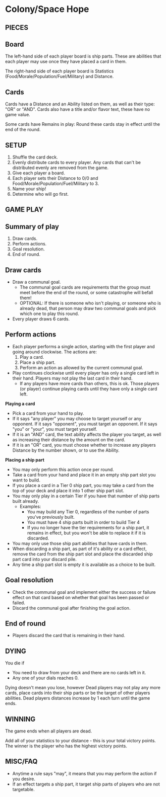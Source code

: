 # Colony/Space Hope #

## PIECES ##
## Board ##
The left-hand side of each player board is ship parts. These are abilities that each player may use once they have placed a card in them.

The right-hand side of each player board is Statistics (Food/Morale/Population/Fuel/Military) and Distance.
		
## Cards ##
Cards have a Distance and an Ability listed on them, as well as their type: "OR" or "AND". Cards also have a title and/or flavor text, these have no game value.

Some cards have Remains in play: Round these cards stay in effect until the end of the round.


## SETUP ##
1. Shuffle the card deck.
2. Evenly distribute cards to every player. Any cards that can't be distributed evenly are removed from the game.
3. Give each player a board.
4. Each player sets their Distance to 0/0 and Food/Morale/Population/Fuel/Military to 3.
5. Name your ship!
6. Determine who will go first.

	
## GAME PLAY ##
## Summary of play ##
1. Draw cards.
2. Perform actions.
3. Goal resolution.
4. End of round.
	
## Draw cards ##
- Draw a communal goal.
	- The communal goal cards are requirements that the group must meet before the end of the round, or some catastrophe will befall them!
	- OPTIONAL: If there is someone who isn't playing, or someone who is already dead, that person may draw two communal goals and pick which one to play this round.
- Every player draws 6 cards.

## Perform actions ##

- Each player performs a single action, starting with the first player and going around clockwise. The actions are:
	1. Play a card.
	2. Place a ship part.
	3. Perform an action as allowed by the current communal goal.
- Play continues clockwise until every player has only a single card left in their hand. Players may not play the last card in their hand.
	- If any players have more cards than others, this is ok. Those players (or player) continue playing cards until they have only a single card left.

**Playing a card**

- Pick a card from your hand to play.
- If it says "any player" you may choose to target yourself or any opponent. If it says "opponent", you must target an opponent. If it says "you" or "your", you must target yourself.
- If it is an "AND" card, the text ability affects the player you target, as well as increasing their distance by the amount on the card.
- If it is an "OR" card, you must choose whether to increase any players Distance by the number shown, or to use the Ability.
		
**Placing a ship part**

- You may only perform this action once per round.
- Take a card from your hand and place it in an empty ship part slot you want to build.
- If you place a card in a Tier 0 ship part, you may take a card from the top of your deck and place it into 1 other ship part slot.
- You may only play in a certain Tier if you have that number of ship parts built already.
	- Examples:
		- You may build any Tier 0, regardless of the number of parts you've previously built.
		- You must have 4 ship parts built in order to build Tier 4
		- If you no longer have the tier requirements for a ship part, it remains in effect, but you won't be able to replace it if it is discarded.
- You may only use those ship part abilities that have cards in them.
- When discarding a ship part, as part of it's ability or a card effect, remove the card from the ship part slot and place the discarded ship part card into your discard pile. 
- Any time a ship part slot is empty it is available as a choice to be built.
	

## Goal resolution ##

- Check the communal goal and implement either the success or failure effect on that card based on whether that goal has been passed or failed. 
- Discard the communal goal after finishing the goal action.
	
## End of round ##
- Players discard the card that is remaining in their hand.
	
		
## DYING ##
You die if

- You need to draw from your deck and there are no cards left in it.
- Any one of your dials reaches 0.

Dying doesn't mean you lose, however Dead players may not play any more cards, place cards into their ship parts or be the target of other players abilities. Dead players distances increase by 1 each turn until the game ends.
		
		
## WINNING ##
The game ends when all players are dead. 

Add all of your statistics to your distance - this is your total victory points. The winner is the player who has the highest victory points.
	
	
## MISC/FAQ ##
- Anytime a rule says "may", it means that you may perform the action if you desire.
- If an effect targets a ship part, it target ship parts of players who are not targetable.
